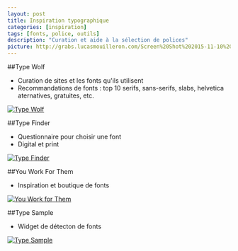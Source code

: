 ```yaml
---
layout: post
title: Inspiration typographique
categories: [inspiration]
tags: [fonts, police, outils]
description: "Curation et aide à la sélection de polices"
picture: http://grabs.lucasmouilleron.com/Screen%20Shot%202015-11-10%20at%2018.06.17.png
---
```


##Type Wolf
- Curation de sites et les fonts qu'ils utilisent
- Recommandations de fonts : top 10 serifs, sans-serifs, slabs, helvetica aternatives, gratuites, etc.

[![Type Wolf](http://grabs.lucasmouilleron.com/Screen%20Shot%202015-11-10%20at%2018.03.49.png)](http://www.typewolf.com)

##Type Finder
- Questionnaire pour choisir une font
- Digital et print

[![Type Finder](http://grabs.lucasmouilleron.com/Screen%20Shot%202015-11-10%20at%2018.04.14.png)](http://www.type-finder.com)

##You Work For Them
- Inspiration et boutique de fonts

[![You Work for Them](http://grabs.lucasmouilleron.com/Screen%20Shot%202015-11-10%20at%2018.04.34.png)](http://www.youworkforthem.com)

##Type Sample
- Widget de détecton de fonts

[![Type Sample](http://grabs.lucasmouilleron.com/Screen%20Shot%202015-11-10%20at%2018.04.56.png)](http://www.typesample.com)